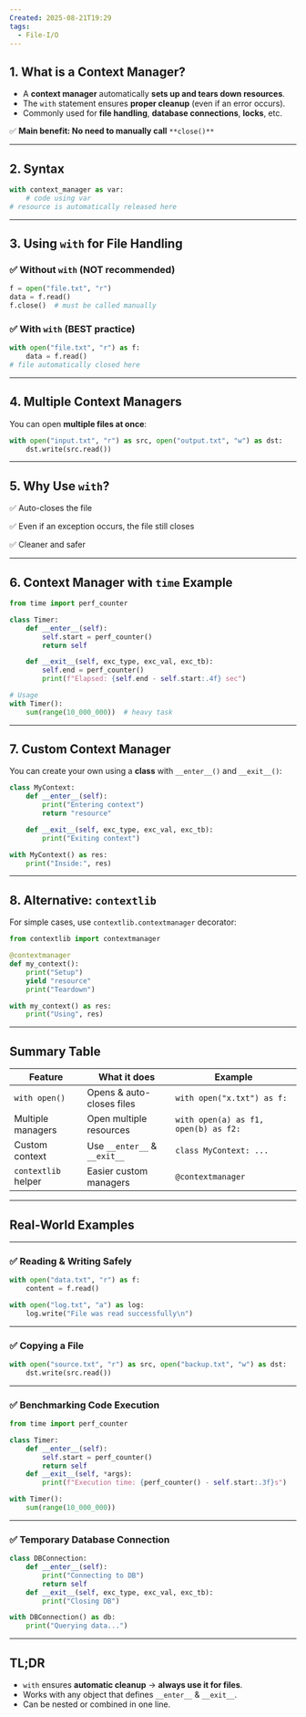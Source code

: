```yaml
---
Created: 2025-08-21T19:29
tags:
  - File-I/O
---
```

## 1. What is a Context Manager?

- A **context manager** automatically **sets up and tears down resources**.
- The `with` statement ensures **proper cleanup** (even if an error occurs).
- Commonly used for **file handling**, **database connections**, **locks**, etc.

✅ **Main benefit: No need to manually call** `**close()**`

---

## 2. Syntax

```Python
with context_manager as var:
    # code using var
# resource is automatically released here
```

---

## 3. Using `with` for File Handling

### ✅ Without `with` (NOT recommended)

```Python
f = open("file.txt", "r")
data = f.read()
f.close()  # must be called manually
```

### ✅ With `with` (BEST practice)

```Python
with open("file.txt", "r") as f:
    data = f.read()
# file automatically closed here
```

---

## 4. Multiple Context Managers

You can open **multiple files at once**:

```Python
with open("input.txt", "r") as src, open("output.txt", "w") as dst:
    dst.write(src.read())
```

---

## 5. Why Use `with`?

✅ Auto-closes the file

✅ Even if an exception occurs, the file still closes

✅ Cleaner and safer

---

## 6. Context Manager with `time` Example

```Python
from time import perf_counter

class Timer:
    def __enter__(self):
        self.start = perf_counter()
        return self

    def __exit__(self, exc_type, exc_val, exc_tb):
        self.end = perf_counter()
        print(f"Elapsed: {self.end - self.start:.4f} sec")

# Usage
with Timer():
    sum(range(10_000_000))  # heavy task
```

---

## 7. Custom Context Manager

You can create your own using a **class** with `__enter__()` and `__exit__()`:

```Python
class MyContext:
    def __enter__(self):
        print("Entering context")
        return "resource"

    def __exit__(self, exc_type, exc_val, exc_tb):
        print("Exiting context")

with MyContext() as res:
    print("Inside:", res)
```

---

## 8. Alternative: `contextlib`

For simple cases, use `contextlib.contextmanager` decorator:

```Python
from contextlib import contextmanager

@contextmanager
def my_context():
    print("Setup")
    yield "resource"
    print("Teardown")

with my_context() as res:
    print("Using", res)
```

---

## Summary Table

|Feature|What it does|Example|
|---|---|---|
|`with open()`|Opens & auto-closes files|`with open("x.txt") as f:`|
|Multiple managers|Open multiple resources|`with open(a) as f1, open(b) as f2:`|
|Custom context|Use `__enter__` & `__exit__`|`class MyContext: ...`|
|`contextlib` helper|Easier custom managers|`@contextmanager`|

---

## Real-World Examples

---

### ✅ Reading & Writing Safely

```Python
with open("data.txt", "r") as f:
    content = f.read()

with open("log.txt", "a") as log:
    log.write("File was read successfully\n")
```

---

### ✅ Copying a File

```Python
with open("source.txt", "r") as src, open("backup.txt", "w") as dst:
    dst.write(src.read())
```

---

### ✅ Benchmarking Code Execution

```Python
from time import perf_counter

class Timer:
    def __enter__(self):
        self.start = perf_counter()
        return self
    def __exit__(self, *args):
        print(f"Execution time: {perf_counter() - self.start:.3f}s")

with Timer():
    sum(range(10_000_000))
```

---

### ✅ Temporary Database Connection

```Python
class DBConnection:
    def __enter__(self):
        print("Connecting to DB")
        return self
    def __exit__(self, exc_type, exc_val, exc_tb):
        print("Closing DB")

with DBConnection() as db:
    print("Querying data...")
```

---

## TL;DR

- `with` ensures **automatic cleanup** → **always use it for files**.
- Works with any object that defines `__enter__` & `__exit__`.
- Can be nested or combined in one line.